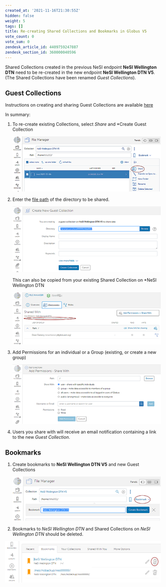 ```yaml
---
created_at: '2021-11-16T21:30:55Z'
hidden: false
weight: 5
tags: []
title: Re-creating Shared Collections and Bookmarks in Globus V5
vote_count: 0
vote_sum: 0
zendesk_article_id: 4409759247887
zendesk_section_id: 360000040596
---
```


Shared Collections created in the previous NeSI endpoint **NeSI
Wellington DTN** need to be re-created in the new endpoint **NeSI
Wellington DTN V5**. (The Shared Collections have been renamed *Guest
Collections*).
  
## Guest Collections

Instructions on creating and sharing Guest Collections are available
[here](https://docs.globus.org/how-to/share-files/)

In summary:

1. To re-create existing Collections, select *Share* and *Create Guest
    Collection  

    ![globus14.jpg](../../assets/images/Re_creating_Shared_Collections_and_Bookmarks_in_Globus_V5.jpg)  

2. Enter the [file
    path](../../Storage/Data_Transfer_Services/Globus_V5_Paths-Permissions-Storage_Allocation.md)
    of the directory to be shared.  

    ![globus10.jpg](../../assets/images/Re_creating_Shared_Collections_and_Bookmarks_in_Globus_V6.jpg)  

    This can also be copied from your existing Shared Collection on
    *NeSI Wellington DTN  

    ![globus07.jpg](../../assets/images/Re_creating_Shared_Collections_and_Bookmarks_in_Globus_V7.jpg)  

3. Add Permissions for an individual or a Group (existing, or create a
    new group)  

    ![globus11.jpg](../../assets/images/Re_creating_Shared_Collections_and_Bookmarks_in_Globus_V8.jpg)  

4. Users you share with will receive an email notification containing a
    link to the new *Guest Collection*.

## Bookmarks

1. Create bookmarks to **NeSI Wellington DTN V5** and new Guest
    Collections  

    ![globus13.jpg](../../assets/images/Re_creating_Shared_Collections_and_Bookmarks_in_Globus_V9.jpg)  

2. Bookmarks to *NeSI Wellington DTN* and Shared Collections on *NeSI
    Wellington DTN* should be deleted.

![globus12.jpg](../../assets/images/Re_creating_Shared_Collections_and_Bookmarks_in_Globus_V10.jpg)  
